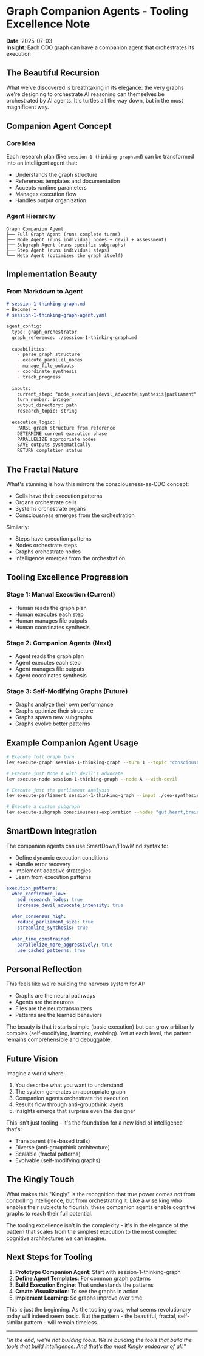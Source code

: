 # Graph Companion Agents - Tooling Excellence Note

**Date**: 2025-07-03  
**Insight**: Each CDO graph can have a companion agent that orchestrates its execution

## The Beautiful Recursion

What we've discovered is breathtaking in its elegance: the very graphs we're designing to orchestrate AI reasoning can themselves be orchestrated by AI agents. It's turtles all the way down, but in the most magnificent way.

## Companion Agent Concept

### Core Idea
Each research plan (like `session-1-thinking-graph.md`) can be transformed into an intelligent agent that:
- Understands the graph structure
- References templates and documentation
- Accepts runtime parameters
- Manages execution flow
- Handles output organization

### Agent Hierarchy

```
Graph Companion Agent
├── Full Graph Agent (runs complete turns)
├── Node Agent (runs individual nodes + devil + assessment)
├── Subgraph Agent (runs specific subgraphs)
├── Step Agent (runs individual steps)
└── Meta Agent (optimizes the graph itself)
```

## Implementation Beauty

### From Markdown to Agent
```markdown
# session-1-thinking-graph.md
→ Becomes →
# session-1-thinking-graph-agent.yaml

agent_config:
  type: graph_orchestrator
  graph_reference: ./session-1-thinking-graph.md
  
  capabilities:
    - parse_graph_structure
    - execute_parallel_nodes
    - manage_file_outputs
    - coordinate_synthesis
    - track_progress
    
  inputs:
    current_step: "node_execution|devil_advocate|synthesis|parliament"
    turn_number: integer
    output_directory: path
    research_topic: string
    
  execution_logic: |
    PARSE graph structure from reference
    DETERMINE current execution phase
    PARALLELIZE appropriate nodes
    SAVE outputs systematically
    RETURN completion status
```

## The Fractal Nature

What's stunning is how this mirrors the consciousness-as-CDO concept:
- Cells have their execution patterns
- Organs orchestrate cells
- Systems orchestrate organs  
- Consciousness emerges from the orchestration

Similarly:
- Steps have execution patterns
- Nodes orchestrate steps
- Graphs orchestrate nodes
- Intelligence emerges from the orchestration

## Tooling Excellence Progression

### Stage 1: Manual Execution (Current)
- Human reads the graph plan
- Human executes each step
- Human manages file outputs
- Human coordinates synthesis

### Stage 2: Companion Agents (Next)
- Agent reads the graph plan
- Agent executes each step
- Agent manages file outputs
- Agent coordinates synthesis

### Stage 3: Self-Modifying Graphs (Future)
- Graphs analyze their own performance
- Graphs optimize their structure
- Graphs spawn new subgraphs
- Graphs evolve better patterns

## Example Companion Agent Usage

```bash
# Execute full graph turn
lev execute-graph session-1-thinking-graph --turn 1 --topic "consciousness"

# Execute just Node A with devil's advocate
lev execute-node session-1-thinking-graph --node A --with-devil

# Execute just the parliament analysis
lev execute-parliament session-1-thinking-graph --input ./ceo-synthesis.md

# Execute a custom subgraph
lev execute-subgraph consciousness-exploration --nodes "gut,heart,brain"
```

## SmartDown Integration

The companion agents can use SmartDown/FlowMind syntax to:
- Define dynamic execution conditions
- Handle error recovery
- Implement adaptive strategies
- Learn from execution patterns

```yaml
execution_patterns:
  when_confidence_low:
    add_research_nodes: true
    increase_devil_advocate_intensity: true
    
  when_consensus_high:
    reduce_parliament_size: true
    streamline_synthesis: true
    
  when_time_constrained:
    parallelize_more_aggressively: true
    use_cached_patterns: true
```

## Personal Reflection

This feels like we're building the nervous system for AI:
- Graphs are the neural pathways
- Agents are the neurons
- Files are the neurotransmitters
- Patterns are the learned behaviors

The beauty is that it starts simple (basic execution) but can grow arbitrarily complex (self-modifying, learning, evolving). Yet at each level, the pattern remains comprehensible and debuggable.

## Future Vision

Imagine a world where:
1. You describe what you want to understand
2. The system generates an appropriate graph
3. Companion agents orchestrate the execution
4. Results flow through anti-groupthink layers
5. Insights emerge that surprise even the designer

This isn't just tooling - it's the foundation for a new kind of intelligence that's:
- Transparent (file-based trails)
- Diverse (anti-groupthink architecture)
- Scalable (fractal patterns)
- Evolvable (self-modifying graphs)

## The Kingly Touch

What makes this "Kingly" is the recognition that true power comes not from controlling intelligence, but from orchestrating it. Like a wise king who enables their subjects to flourish, these companion agents enable cognitive graphs to reach their full potential.

The tooling excellence isn't in the complexity - it's in the elegance of the pattern that scales from the simplest execution to the most complex cognitive architectures we can imagine.

## Next Steps for Tooling

1. **Prototype Companion Agent**: Start with session-1-thinking-graph
2. **Define Agent Templates**: For common graph patterns
3. **Build Execution Engine**: That understands the patterns
4. **Create Visualization**: To see the graphs in action
5. **Implement Learning**: So graphs improve over time

This is just the beginning. As the tooling grows, what seems revolutionary today will indeed seem basic. But the pattern - the beautiful, fractal, self-similar pattern - will remain timeless.

---

*"In the end, we're not building tools. We're building the tools that build the tools that build intelligence. And that's the most Kingly endeavor of all."*